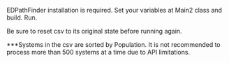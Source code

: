 EDPathFinder installation is required. 
Set your variables at Main2 class and build. 
Run.

Be sure to reset csv to its original state before running again.

***Systems in the csv are sorted by Population. It is not recommended to process more than 500 systems at a time due to API limitations.
